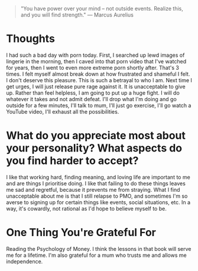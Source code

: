 
> \"You have power over your mind – not outside events. Realize this, and you will find strength.\" — Marcus Aurelius

# Thoughts
I had such a bad day with porn today. First, I searched up lewd images of lingerie in the morning, then I caved into that porn video that I've watched for years, then I went to even more extreme porn shortly after. That's 3 times. I felt myself almost break down at how frustrated and shameful I felt. I don't deserve this pleasure. This is such a betrayal to who I am. Next time I get urges, I will just release pure rage against it. It is unacceptable to give up. Rather than feel helpless, I am going to put up a huge fight. I will do whatever it takes and not admit defeat. I'll drop what I'm doing and go outside for a few minutes, I'll talk to mum, I'll just go exercise, I'll go watch a YouTube video, I'll exhaust all the possibilities.

# What do you appreciate most about your personality? What aspects do you find harder to accept?
I like that working hard, finding meaning, and loving life are important to me and are things I prioritise doing. I like that failing to do these things leaves me sad and regretful, because it prevents me from straying. What I find unacceptable about me is that I still relapse to PMO, and sometimes I'm so averse to signing up for certain things like events, social situations, etc. In a way, it's cowardly, not rational as I'd hope to believe myself to be.

# One Thing You're Grateful For
Reading the Psychology of Money. I think the lessons in that book will serve me for a lifetime. I'm also grateful for a mum who trusts me and allows me independence.
